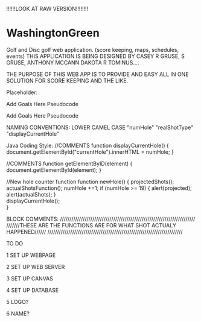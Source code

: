 !!!!!!LOOK AT RAW VERSION!!!!!!!!


# WashingtonGreen
Golf and Disc golf web application. (score keeping, maps, schedules, events)
THIS APPLICATION IS BEING DESIGNED BY CASEY R GRUSE, S GRUSE, ANTHONY MCCANN DAKOTA R TOMINUS....

THE PURPOSE OF THIS WEB APP IS TO PROVIDE AND EASY ALL IN ONE SOLUTION FOR SCORE KEEPING AND THE LIKE.


Placeholder:

Add Goals Here Pseudocode

Add Goals Here Pseudocode

NAMING CONVENTIONS: LOWER CAMEL CASE "numHole" "realShotType" "displayCurrentHole"

Java Coding Style:
//COMMENTS
function displayCurrentHole() {
    document.getElementById("currentHole").innerHTML = numHole;
}

//COMMENTS
function getElementByID(element) {
    document.getElementById(element);
}

//New hole counter function
function newHole() {
    projectedShots();
    actualShotsFunction();
    numHole +=1; 
    if (numHole >= 19) {
        alert(projected);
        alert(actualShots);
    }   
    displayCurrentHole();  
}

BLOCK COMMENTS:
///////////////////////////////////////////////////////////////////////
///////THESE ARE THE FUNCTIONS ARE FOR WHAT SHOT ACTUALY HAPPENED//////
///////////////////////////////////////////////////////////////////////










TO DO


1 SET UP WEBPAGE

2 SET UP WEB SERVER

3 SET UP CANVAS

4 SET UP DATABASE

5 LOGO?

6 NAME?

